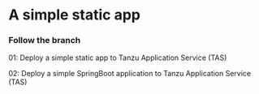 # A simple static app

### Follow the branch

01: Deploy a simple static app to Tanzu Application Service (TAS)

02: Deploy a simple SpringBoot application to Tanzu Application Service (TAS)